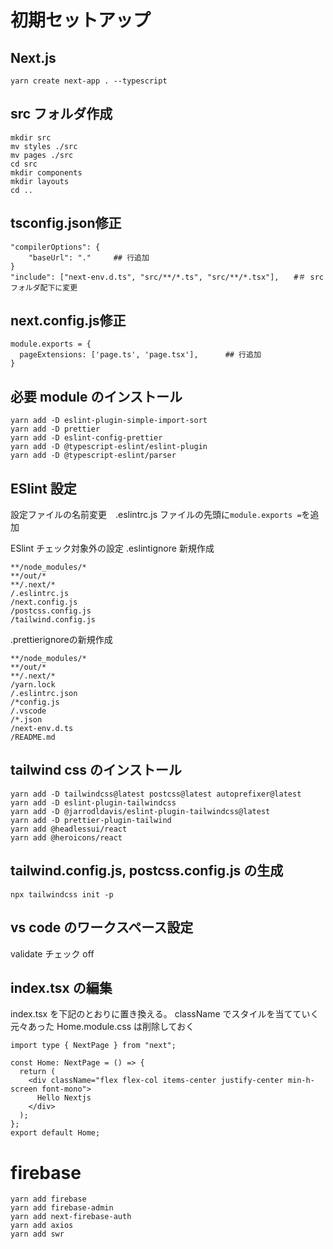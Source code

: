 # 初期セットアップ

## Next.js

```
yarn create next-app . --typescript
```

## src フォルダ作成

```
mkdir src
mv styles ./src
mv pages ./src
cd src
mkdir components
mkdir layouts
cd ..
```

## tsconfig.json修正

```
"compilerOptions": {
    "baseUrl": "."     ## 行追加
}
"include": ["next-env.d.ts", "src/**/*.ts", "src/**/*.tsx"],　　#＃ srcフォルダ配下に変更
```

## next.config.js修正
```
module.exports = {
  pageExtensions: ['page.ts', 'page.tsx'],      ## 行追加
}
```

## 必要 module のインストール


```
yarn add -D eslint-plugin-simple-import-sort
yarn add -D prettier
yarn add -D eslint-config-prettier
yarn add -D @typescript-eslint/eslint-plugin
yarn add -D @typescript-eslint/parser
```


## ESlint 設定

設定ファイルの名前変更　.eslintrc.js
ファイルの先頭に`module.exports =`を追加

ESlint チェック対象外の設定
.eslintignore 新規作成

```
**/node_modules/*
**/out/*
**/.next/*
/.eslintrc.js
/next.config.js
/postcss.config.js
/tailwind.config.js
```
.prettierignoreの新規作成
```
**/node_modules/*
**/out/*
**/.next/*
/yarn.lock
/.eslintrc.json
/*config.js
/.vscode
/*.json
/next-env.d.ts
/README.md 
```


## tailwind css のインストール

```
yarn add -D tailwindcss@latest postcss@latest autoprefixer@latest
yarn add -D eslint-plugin-tailwindcss
yarn add -D @jarrodldavis/eslint-plugin-tailwindcss@latest
yarn add -D prettier-plugin-tailwind
yarn add @headlessui/react
yarn add @heroicons/react
```


## tailwind.config.js, postcss.config.js の生成

```
npx tailwindcss init -p
```


## vs code のワークスペース設定

validate チェック off


## index.tsx の編集

index.tsx を下記のとおりに置き換える。
className でスタイルを当てていく
元々あった Home.module.css は削除しておく

```
import type { NextPage } from "next";

const Home: NextPage = () => {
  return (
    <div className="flex flex-col items-center justify-center min-h-screen font-mono">
      Hello Nextjs
    </div>
  );
};
export default Home;

```


# firebase
```
yarn add firebase
yarn add firebase-admin
yarn add next-firebase-auth
yarn add axios
yarn add swr
```
